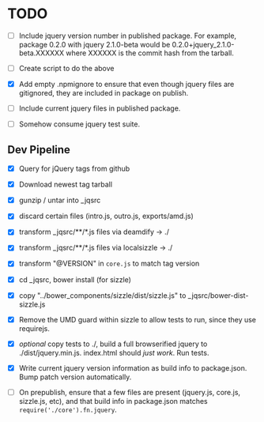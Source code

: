
TODO
====

- [ ] Include jquery version number in published package. For example, package 0.2.0 with jquery 2.1.0-beta would be 0.2.0+jquery_2.1.0-beta.XXXXXX where XXXXXX is the commit hash from the tarball.
- [ ] Create script to do the above
- [x] Add empty .npmignore to ensure that even though jquery files are gitignored, they are included in package on publish.
- [ ] Include current jquery files in published package.
- [ ] Somehow consume jquery test suite.


Dev Pipeline
------------

- [x] Query for jQuery tags from github
- [x] Download newest tag tarball
- [x] gunzip / untar into _jqsrc
- [x] discard certain files (intro.js, outro.js, exports/amd.js)
- [x] transform _jqsrc/**/*.js files via deamdify -> ./
- [x] transform _jqsrc/**/*.js files via localsizzle -> ./
- [x] transform "@VERSION" in `core.js` to match tag version
- [x] cd _jqsrc, bower install (for sizzle)
- [x] copy "../bower_components/sizzle/dist/sizzle.js" to _jqsrc/bower-dist-sizzle.js
- [x] Remove the UMD guard within sizzle to allow tests to run, since they use requirejs.
- [x] *optional* copy tests to ./, build a full browserified jquery to ./dist/jquery.min.js. index.html should _just work_. Run tests.
- [x] Write current jquery version information as build info to package.json. Bump patch version automatically.
- [ ] On prepublish, ensure that a few files are present (jquery.js, core.js, sizzle.js, etc), and that build info in package.json matches `require('./core').fn.jquery`.


